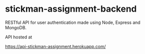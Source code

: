 # stickman-assignment-backend

RESTful API for user authentication made using Node, Express and MongoDB.

API hosted at

https://api-stickman-assignment.herokuapp.com/

